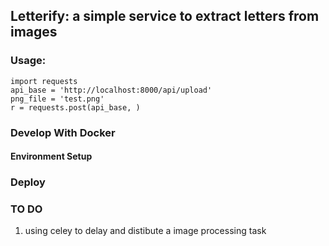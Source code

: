## Letterify: a simple service to extract letters from images

### Usage:
```
import requests
api_base = 'http://localhost:8000/api/upload'
png_file = 'test.png'
r = requests.post(api_base, )

```


### Develop With Docker
#### Environment Setup



### Deploy



### TO DO
1. using celey to delay and distibute a image processing task
